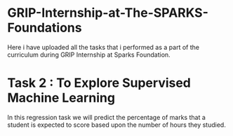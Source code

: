 # GRIP-Internship-at-The-SPARKS-Foundations
Here i have uploaded all the tasks that i performed as a part of the curriculum  during GRIP Internship at Sparks Foundation.

# Task 2 :  To Explore Supervised Machine Learning
In this regression task we will predict the percentage of marks that a student is expected to score based upon the number of hours they studied. 
